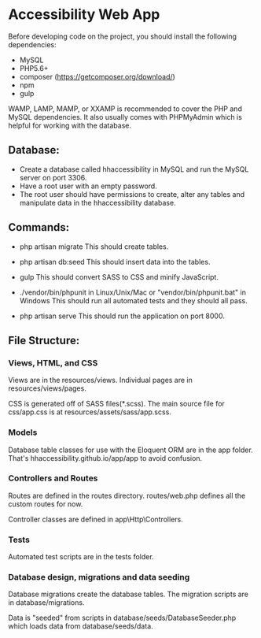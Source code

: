 # Accessibility Web App

Before developing code on the project, you should install the following dependencies:

- MySQL
- PHP5.6+
- composer (https://getcomposer.org/download/)
- npm
- gulp

WAMP, LAMP, MAMP, or XXAMP is recommended to cover the PHP and MySQL dependencies.  It also usually comes with PHPMyAdmin which is helpful for working with the database.


## Database:
- Create a database called hhaccessibility in MySQL and run the MySQL server on port 3306.
- Have a root user with an empty password.
- The root user should have permissions to create, alter any tables and manipulate data in the hhaccessibility database.

## Commands:
- php artisan migrate
	This should create tables.

- php artisan db:seed
	This should insert data into the tables.

- gulp
	This should convert SASS to CSS and minify JavaScript.

- ./vendor/bin/phpunit in Linux/Unix/Mac or "vendor/bin/phpunit.bat" in Windows
	This should run all automated tests and they should all pass.

- php artisan serve
	This should run the application on port 8000.

## File Structure:
### Views, HTML, and CSS
Views are in the resources/views.  Individual pages are in resources/views/pages.

CSS is generated off of SASS files(*.scss).  The main source file for css/app.css is at resources/assets/sass/app.scss.

### Models
Database table classes for use with the Eloquent ORM are in the app folder.  That's hhaccessibility.github.io/app/app to avoid confusion.

### Controllers and Routes
Routes are defined in the routes directory.  routes/web.php defines all the custom routes for now.

Controller classes are defined in app\Http\Controllers.

### Tests
Automated test scripts are in the tests folder.

### Database design, migrations and data seeding
Database migrations create the database tables.  The migration scripts are in database/migrations.

Data is "seeded" from scripts in database/seeds/DatabaseSeeder.php which loads data from database/seeds/data.